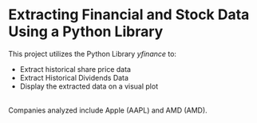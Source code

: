 # Extracting Financial and Stock Data Using a Python Library
This project utilizes the Python Library _yfinance_ to:<br />
* Extract historical share price data
* Extract Historical Dividends Data
* Display the extracted data on a visual plot<br />
<br />
Companies analyzed include Apple (AAPL) and AMD (AMD).
